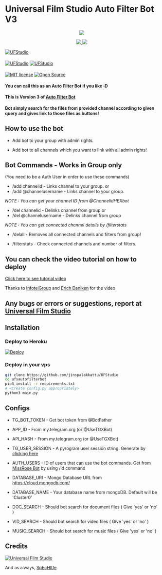 # Universal Film Studio Auto Filter Bot V3

<p align="center">
  <a href="https://www.python.org">
    <img src="http://ForTheBadge.com/images/badges/made-with-python.svg">

  </a>
</p>
<p align="center">
  <a href="https://github.com/jinspalakkattu/UFStudio/stargazers">
    <img src="https://img.shields.io/github/stars/jinspalakkattu/UFStudio?style=social">

  </a>
  
  <a href="https://github.com/jinspalakkattu/UFStudio/fork">
    <img src="https://img.shields.io/github/forks/jinspalakkattu/UFStudio?label=Fork&style=social">

  </a>  
</p>

[![UFStudio](https://img.shields.io/badge/UniversalFilmStudio-Channel-orange?style=for-the-badge&logo=telegram)](https://telegram.dog/UFStudio2)  
ㅤㅤㅤㅤㅤㅤㅤ  
[![UFStudio](https://img.shields.io/badge/UniversalFilmStudio-Support-red?style=flat&logo=telegram)](https://telegram.dog/lnc3f3r)  [![UFStudio](https://img.shields.io/badge/UniversalFilmStudio-Website-red?style=flat&logo=CodersRank)](https://telegram.dog/lnc3f3r)  
ㅤㅤㅤㅤㅤㅤㅤ  
[![MIT license](https://img.shields.io/badge/License-MIT-blue?style=flat)](https://github.com/jinspalakkattu/UFStudio/blob/main/LICENSE)  [![Open Source](https://badges.frapsoft.com/os/v2/open-source.svg?v=103)](https://github.com/jinspalakkattu/UFStudio)





#### You can call this as an Auto Filter Bot if you like :D
#### This is Version 3 of [Auto Filter Bot](https://github.com/jinspalakkattu/UFStudio)
#### Bot simply search for the files from provided channel according to given query and gives link to those files as buttons!

## How to use the bot
* Add bot to your group with admin rights.

* Add bot to all channels which you want to link with all admin rights!

## Bot Commands - Works in Group only

(You need to be a Auth User in order to use these commands)

* /add channelid  -  Links channel to your group.
or
* /add @channelusername - Links channel to your group.

<i>NOTE : You can get your channel ID from @ChannelidHEXbot </i>


* /del channelid  -  Delinks channel from group
or
* /del @channelusername  -  Delinks channel from group

<i>NOTE : You can get connected channel details by /filterstats </i>


* /delall  -  Removes all connected channels and filters from group!

* /filterstats  -  Check connected channels and number of filters.

## You can check the video tutorial on how to deploy

[Click here to see tutorial video](https://youtu.be/zum9AUlOgtQ)

Thanks to [InfotelGroup](https://telegram.dog/InFoTelGroup) and [Erich Daniken](https://telegram.dog/ErichDaniken) for the video

## Any bugs or errors or suggestions, report at [Universal Film Studio](https://telegram.dog/lnc3f3r)


## Installation

### Deploy to Heroku
[![Deploy](https://www.herokucdn.com/deploy/button.svg)](https://heroku.com/deploy?template=https://github.com/jinspalakkattu/UFStudio)

### Deploy in your vps
```sh
git clone https://github.com/jinspalakkattu/UFStudio
cd ufsautofilterbot
pip3 install -r requirements.txt
# <Create config.py appropriately>
python3 main.py
```

## Configs

* TG_BOT_TOKEN  - Get bot token from @BotFather

* APP_ID        - From my.telegram.org (or @UseTGXBot)

* API_HASH      - From my.telegram.org (or @UseTGXBot)

* TG_USER_SESSION  - A pyrogram user session string. Generate by [clicking here](https://repl.it/@prgofficial/String-Gen)

* AUTH_USERS  - ID of users that can use the bot commands. Get from [MissRose Bot](https://telegram.dog/MissRose_bot) by using /id command

* DATABASE_URI  - Mongo Database URL from https://cloud.mongodb.com/

* DATABASE_NAME  - Your database name from mongoDB. Default will be 'Cluster0'

* DOC_SEARCH  - Should bot search for document files ( Give 'yes' or 'no' )

* VID_SEARCH  - Should bot search for video files ( Give 'yes' or 'no' )

* MUSIC_SEARCH  - Should bot search for music files ( Give 'yes' or 'no' )

## Credits

[![Universal Film Studio](https://img.shields.io/badge/Pyrogram%20-%23F37626.svg?&style=for-the-badge&logo=telegram&logoColor=white)](https://github.com/pyrogram/pyrogram)

And as always, [SpEcHlDe](https://telegram.dog/SpEcHlDe)
